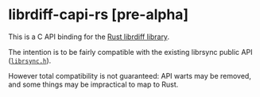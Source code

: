 # librdiff-capi-rs [pre-alpha]

This is a C API binding for the [Rust librdiff library](https://github.com/sourcefrog/librdiff-rs).

The intention is to be fairly compatible with the existing librsync public API
([`librsync.h`](https://github.com/librsync/librsync/blob/master/src/librsync.h)).

However total compatibility is not guaranteed: API warts may be removed,
and some things may be impractical to map to Rust.

